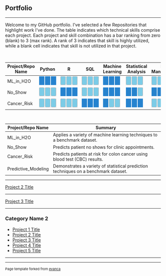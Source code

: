 ## Portfolio

---


Welcome to my GitHub portfolio.  I've selected a few Repositories that highlight work I've done.  The table indicates which technical skills comprise each project.  Each project and skill combination has a bar ranking from zero (blank) to 3 (max rank).  A rank of 3 indicates that skill is highly utilized, while a blank cell indicates that skill is not utilized in that project.

<br>

Project/Repo Name | Python |      R      | SQL | Machine Learning | Statistical Analysis | Data Management
--- | --- | --- | --- | --- | --- | ---
ML_in_H2O | <img src="images/pip3.png?raw=true" style="min-width:55px"/> | <img src="images/pip0.png?raw=true" style="min-width:55px"/> |  <img src="images/pip0.png?raw=true" style="min-width:55px"/> | <img src="images/pip3.png?raw=true" style="min-width:55px"/> | <img src="images/pip0.png?raw=true" style="min-width:55px"/> | <img src="images/pip0.png?raw=true" style="min-width:55px"/> 
No_Show | <img src="images/pip0.png?raw=true" style="min-width:55px"/> | <img src="images/pip3.png?raw=true" style="min-width:55px"/> | <img src="images/pip0.png?raw=true" style="min-width:55px"/> | <img src="images/pip3.png?raw=true" style="min-width:55px"/> | <img src="images/pip2.png?raw=true" style="min-width:55px"/> | <img src="images/pip2.png?raw=true" style="min-width:55px"/> 
Cancer_Risk | <img src="images/pip0.png?raw=true" style="min-width:55px"/> | <img src="images/pip0.png?raw=true" style="min-width:55px"/> | <img src="images/pip3.png?raw=true" style="min-width:55px"/> | <img src="images/pip1.png?raw=true" style="min-width:55px"/> | <img src="images/pip3.png?raw=true" style="min-width:55px"/> | <img src="images/pip0.png?raw=true" style="min-width:55px"/> 

<br>

Project/Repo Name | Summary
--- | ---------------
ML_in_H2O | Applies a variety of machine learning techniques to a benchmark dataset.
No_Show | Predicts patient no shows for clinic appointments.
Cancer_Risk | Predicts patients at risk for colon cancer using blood test (CBC) results.
Predictive_Modeling | Demonstrates a variety of statistical prediction techniques on a benchmark dataset.


---
[Project 2 Title](/pdf/sample_presentation.pdf)


---
[Project 3 Title](http://example.com/)


---

### Category Name 2

- [Project 1 Title](http://example.com/)
- [Project 2 Title](http://example.com/)
- [Project 3 Title](http://example.com/)
- [Project 4 Title](http://example.com/)
- [Project 5 Title](http://example.com/)

---




---
<p style="font-size:11px">Page template forked from <a href="https://github.com/evanca/quick-portfolio">evanca</a></p>
<!-- Remove above link if you don't want to attibute -->
